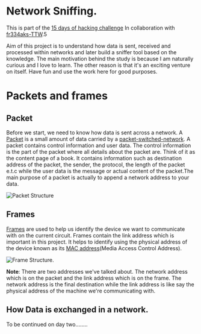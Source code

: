 # Network Sniffing.

This is part of the [15 days of hacking challenge](https://github.com/P4rsz/15-days-of-Hacking)
In collaboration with [fr334aks-TTW](https://github.com/fr334aks-TTW/15-days-of-hacking).5

Aim of this project is to understand how data is sent, received and processed within networks and later build a sniffer tool based on the knowledge.
The main motivation behind the study is because I am naturally curious and I love to learn. The other reason is that it's an exciting venture on itself. Have fun and use the work here for good purposes.

# Packets and frames
## Packet
Before we start, we need to know how data is sent across a network. A [Packet](https://en.wikipedia.org/wiki/Network_packet) is a small amount of data carried by a [packet-switched-network](https://en.wikipedia.org/wiki/Packet_switching). A packet contains control information and user data. The control information is the
part of the packet where all details about the packet are. Think of it as the content page of a book. It contains information such as destination address of the
packet, the sender, the protocol, the length of the packet e.t.c while the user data is the message or actual content of the packet.The main purpose of a packet is actually to append a network address to your data. 

![Packet Structure](https://upload.wikimedia.org/wikipedia/commons/thumb/6/60/IPv4_Packet-en.svg/1280px-IPv4_Packet-en.svg.png)

## Frames 
[Frames](https://en.wikipedia.org/wiki/Frame_(networking)) are used to help us identify the device we want to communicate with on the current circuit. Frames contain the link address which is important in this project. It helps to identify using the physical address of the device known as its [MAC address](https://en.wikipedia.org/wiki/MAC_address)(Media Access Control Address).

![Frame Structure.](https://upload.wikimedia.org/wikipedia/commons/1/13/Ethernet_Type_II_Frame_format.svg)

**Note**: There are two addresses we've talked about. The network address which is on the packet and the link address which is on the frame. The network address is the final destination while the link address is like say the physical address of the machine we're communicating with.

 ## How Data is exchanged in a network.
 To be continued on day two........
